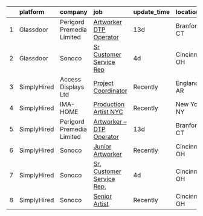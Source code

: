 

|    | platform    | company                   | job                                                                                                                                                                                                                                                                                            | update_time   | location       |
|---:|:------------|:--------------------------|:-----------------------------------------------------------------------------------------------------------------------------------------------------------------------------------------------------------------------------------------------------------------------------------------------|:--------------|:---------------|
|  1 | Glassdoor   | Perigord Premedia Limited | [Artworker   DTP Operator](https://www.glassdoor.com/partner/jobListing.htm?pos=102&ao=1136043&s=58&guid=0000018113ca0a1b888f6bc3153124a2&src=GD_JOB_AD&t=SR&vt=w&ea=1&cs=1_510fd0f4&cb=1653894417058&jobListingId=1007865934313&jrtk=3-0-1g49sk2i6r0f7801-1g49sk2ijq06h800-4048a71b52ed5444-) | 13d           | Branford, CT   |
|  2 | Glassdoor   | Sonoco                    | [Sr  Customer Service Rep ](https://www.glassdoor.com/partner/jobListing.htm?pos=101&ao=1136043&s=58&guid=0000018113ca0a1b888f6bc3153124a2&src=GD_JOB_AD&t=SR&vt=w&cs=1_5b42e976&cb=1653894417058&jobListingId=1007892800843&jrtk=3-0-1g49sk2i6r0f7801-1g49sk2ijq06h800-25187ce7d7f4a492-)     | 4d            | Cincinnati, OH |
|  3 | SimplyHired | Access Displays Ltd       | [Project Coordinator](https://www.simplyhired.com/job/-c3x_3QdCusQU1bLMOgJ0fsCRPNdzDRG-LxWOMHYD1xOyb_dmOLMJg?q=artworker)                                                                                                                                                                      | Recently      | England, AR    |
|  4 | SimplyHired | IMA-HOME                  | [Production Artist NYC](https://www.simplyhired.com/job/WAk3UyIRIcaqwbDbXur06TsDmW7y7WmT2KCRpKrBPBRW_ve-Q8yocA?q=artworker)                                                                                                                                                                    | Recently      | New York, NY   |
|  5 | SimplyHired | Perigord Premedia Limited | [Artworker – DTP Operator](https://www.simplyhired.com/job/7wWcYOPCybuXLpDFVsIQJInquIFiafRkx2dGAN_uldTCs7CUyeOemw?q=artworker)                                                                                                                                                                 | 13d           | Branford, CT   |
|  6 | SimplyHired | Sonoco                    | [Junior Artworker](https://www.simplyhired.com/job/bJFkITfBQh7d5E85DISdms_VPKCZBa8KkngVE0lUa-qKKaXWvdNngQ?q=artworker)                                                                                                                                                                         | Recently      | Cincinnati, OH |
|  7 | SimplyHired | Sonoco                    | [Sr. Customer Service Rep.](https://www.simplyhired.com/job/ouY-ZrgvSO0XqkNNulmx-VLoWOAnzeena1HU4n3l7HnDOmhM8hwZLA?q=artworker)                                                                                                                                                                | 4d            | Cincinnati, OH |
|  8 | SimplyHired | Sonoco                    | [Senior Artist](https://www.simplyhired.com/job/gyQf-wXViE5DTjh6jQYwtf4n8pryWEZj3FCgwRPHI5i7PJlc-DU_Og?q=artworker)                                                                                                                                                                            | Recently      | Cincinnati, OH |